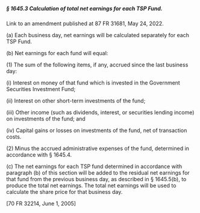 ##### § 1645.3 Calculation of total net earnings for each TSP Fund. #####

Link to an amendment published at 87 FR 31681, May 24, 2022.

(a) Each business day, net earnings will be calculated separately for each TSP Fund.

(b) Net earnings for each fund will equal:

(1) The sum of the following items, if any, accrued since the last business day:

(i) Interest on money of that fund which is invested in the Government Securities Investment Fund;

(ii) Interest on other short-term investments of the fund;

(iii) Other income (such as dividends, interest, or securities lending income) on investments of the fund; and

(iv) Capital gains or losses on investments of the fund, net of transaction costs.

(2) Minus the accrued administrative expenses of the fund, determined in accordance with § 1645.4.

(c) The net earnings for each TSP fund determined in accordance with paragraph (b) of this section will be added to the residual net earnings for that fund from the previous business day, as described in § 1645.5(b), to produce the total net earnings. The total net earnings will be used to calculate the share price for that business day.

[70 FR 32214, June 1, 2005]